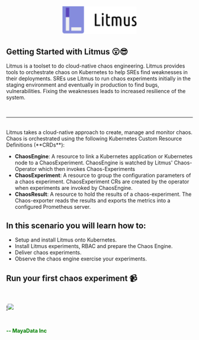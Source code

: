 <h1 align="center">
  <img src="https://raw.githubusercontent.com/litmuschaos/website-litmuschaos/staging/src/images/LitmusLogo.png" alt="LitmusChaos" width="200">
</h1>

## **Getting Started with Litmus** 😮😎

Litmus is a toolset to do cloud-native chaos engineering. Litmus provides tools to orchestrate chaos on Kubernetes to help SREs find weaknesses in their deployments. SREs use Litmus to run chaos experiments initially in the staging environment and eventually in production to find bugs, vulnerabilities. Fixing the weaknesses leads to increased resilience of the system.

<br>

---

<br>
Litmus takes a cloud-native approach to create, manage and monitor chaos. Chaos is orchestrated using the following Kubernetes Custom Resource Definitions (**CRDs**):

-   **ChaosEngine**: A resource to link a Kubernetes application or Kubernetes node to a ChaosExperiment. ChaosEngine is watched by Litmus' Chaos-Operator which then invokes Chaos-Experiments
-   **ChaosExperiment**: A resource to group the configuration parameters of a chaos experiment. ChaosExperiment CRs are created by the operator when experiments are invoked by ChaosEngine.
-   **ChaosResult**: A resource to hold the results of a chaos-experiment. The Chaos-exporter reads the results and exports the metrics into a configured Prometheus server.

## **In this scenario you will learn how to:**

-   Setup and install Litmus onto Kubernetes.
-   Install Litmus experiments, RBAC and prepare the Chaos Engine.
-   Deliver chaos experiments.
-   Observe the chaos engine exercise your experiments.

## **Run your first chaos experiment** 📹

<br>

[!<img src = 'https://i.ibb.co/1sB5hwY/maxresdefault.jpg' width='400'/>](https://youtu.be/W5hmNbaYPfM)

<br>

<span style="color:green"> **-- MayaData Inc**</span>
